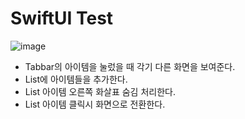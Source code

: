 # SwiftUI Test

![image](https://github.com/leojini/TestSwiftUI/assets/17540345/a52683e2-1f6d-45fc-9fa4-7592c96514d3)

- Tabbar의 아이템을 눌렀을 때 각기 다른 화면을 보여준다.
- List에 아이템들을 추가한다.
- List 아이템 오른쪽 화살표 숨김 처리한다.
- List 아이템 클릭시 화면으로 전환한다.
